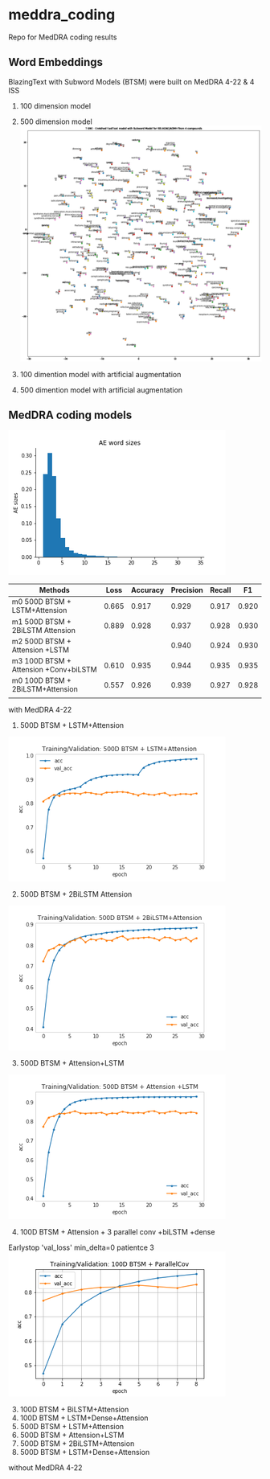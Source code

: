 # meddra_coding
Repo for MedDRA coding results

## Word Embeddings
BlazingText with Subword Models (BTSM) were built on MedDRA 4-22 & 4 ISS
1. 100 dimension model
2. 500 dimension model
![](images/README-6577df14.png)

3. 100 dimention model with artificial augmentation
4. 500 dimention model with artificial augmentation

## MedDRA coding models
![](images/README-2ed04d0f.png)

| Methods                               | Loss  | Accuracy | Precision | Recall | F1    |
| ------------------------------------- | ----- | -------- | --------- | ------ | ----- |
| m0 500D BTSM + LSTM+Attension         | 0.665 | 0.917    | 0.929     | 0.917  | 0.920 |
| m1 500D BTSM + 2BiLSTM Attension      | 0.889 | 0.928    | 0.937     | 0.928  | 0.930 |
| m2 500D BTSM + Attension +LSTM        |       |          | 0.940     | 0.924  | 0.930 |
| m3 100D BTSM + Attension +Conv+biLSTM | 0.610 | 0.935    | 0.944     | 0.935  | 0.935 |
| m0 100D BTSM + 2BiLSTM+Attension      | 0.557 | 0.926    | 0.939     | 0.927  | 0.928 |
|                                       |       |          |           |        |       |

with MedDRA 4-22
1. 500D BTSM + LSTM+Attension

![](images/README-5aefb247.png)<br>


2. 500D BTSM + 2BiLSTM Attension

![](images/README-dd57887e.png)

3. 500D BTSM + Attension+LSTM

![](images/README-39b2dda8.png)

4. 100D BTSM + Attension + 3 parallel conv +biLSTM +dense

Earlystop 'val_loss' min_delta=0 patientce 3
![](images/README-1f921bc4.png)


3. 100D BTSM + BiLSTM+Attension
4. 100D BTSM + LSTM+Dense+Attension
5. 500D BTSM + LSTM+Attension
6. 500D BTSM + Attension+LSTM
7. 500D BTSM + 2BiLSTM+Attension
8. 500D BTSM + LSTM+Dense+Attension

without MedDRA 4-22
